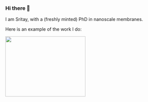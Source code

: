 ### Hi there 👋

I am Sritay, with a (freshly minted) PhD in nanoscale membranes. 

Here is an example of the work I do:

<img src="rej_jif.gif" width="250" height="188" />




